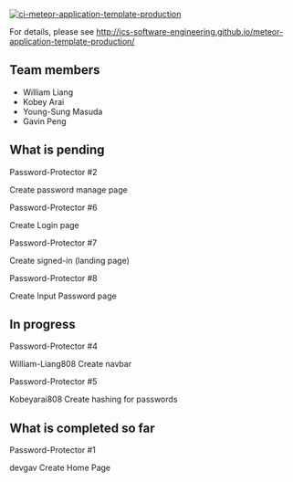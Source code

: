[![ci-meteor-application-template-production](https://github.com/ics-software-engineering/meteor-application-template-production/actions/workflows/ci.yml/badge.svg)](https://github.com/ics-software-engineering/meteor-application-template-production/actions/workflows/ci.yml)

For details, please see http://ics-software-engineering.github.io/meteor-application-template-production/

## Team members
- William Liang
- Kobey Arai
- Young-Sung Masuda
- Gavin Peng


## What is pending

Password-Protector #2

Create password manage page

Password-Protector #6

Create Login page

Password-Protector #7

Create signed-in (landing page)

Password-Protector #8

Create Input Password page


## In progress

Password-Protector #4

William-Liang808
Create navbar

Password-Protector #5

Kobeyarai808
Create hashing for passwords

## What is completed so far

Password-Protector #1

devgav
Create Home Page
